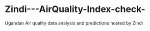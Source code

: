 # Zindi---AirQuality-Index-check-
Ugandan Air quality data analysis and predictions hosted by Zindi
